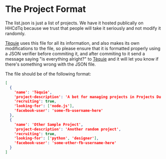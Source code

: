 The Project Format
==================

The list.json is just a list of projects. We have it hosted publically on HHCdTq because we trust that people will take it seriously and not modify it randomly.

[Tèquie](https://www.facebook.com/tequiebot/) uses this file for all its information, and also makes its own modifications to the file, so please ensure that it is formatted properly using a JSON verifier before commiting it, and after commiting to it send a message saying "is everything alright?" to [Tèquie](https://www.facebook.com/tequiebot/) and it will let you know if there's something wrong with the JSON file.

The file should be of the following format:

```json
[
  {
    'name': 'Tèquie',
    'project-description': 'A bot for managing projects in Projects Du Tèque',
    'recruiting': true,
    'looking-for': ['node.js'],
    'facebook-user': 'some-fb-username-here'
  },
  {
    'name': 'Other Sample Project',
    'project-description': 'Another random project',
    'recruiting': true,
    'looking-for': ['python', 'designer'],
    'facebook-user': 'some-other-fb-username-here'
  }
]
```

